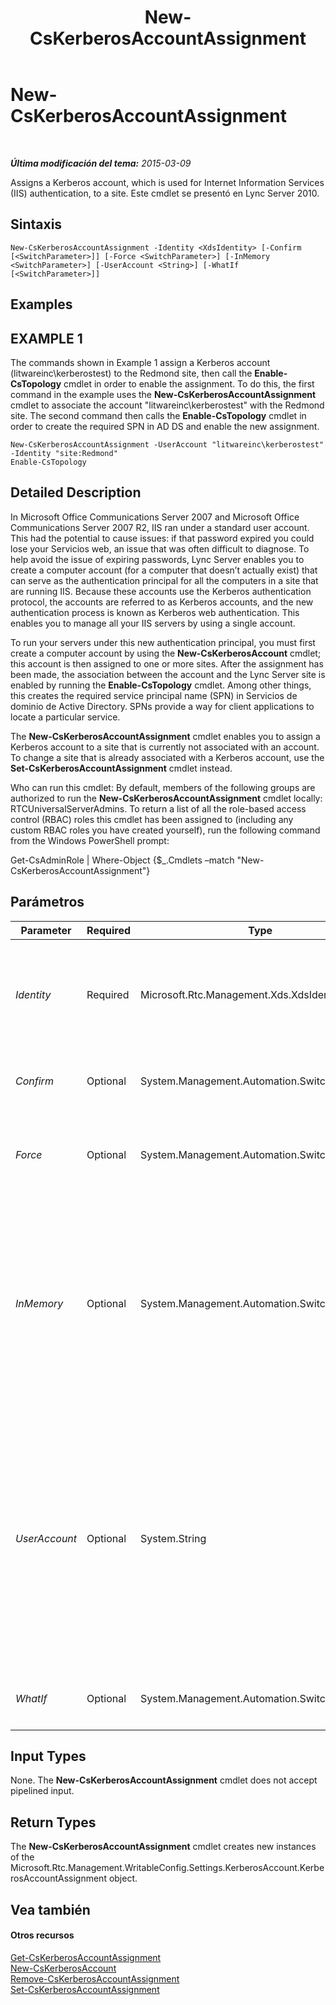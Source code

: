 ﻿---
title: New-CsKerberosAccountAssignment
TOCTitle: New-CsKerberosAccountAssignment
ms:assetid: 02145fe6-8b7a-4508-8b3c-b9671b5bfcff
ms:mtpsurl: https://technet.microsoft.com/es-es/library/Gg398074(v=OCS.15)
ms:contentKeyID: 48274241
ms.date: 01/07/2017
mtps_version: v=OCS.15
ms.translationtype: HT
---

# New-CsKerberosAccountAssignment

 

_**Última modificación del tema:** 2015-03-09_

Assigns a Kerberos account, which is used for Internet Information Services (IIS) authentication, to a site. Este cmdlet se presentó en Lync Server 2010.

## Sintaxis

    New-CsKerberosAccountAssignment -Identity <XdsIdentity> [-Confirm [<SwitchParameter>]] [-Force <SwitchParameter>] [-InMemory <SwitchParameter>] [-UserAccount <String>] [-WhatIf [<SwitchParameter>]]

## Examples

## EXAMPLE 1

The commands shown in Example 1 assign a Kerberos account (litwareinc\\kerberostest) to the Redmond site, then call the **Enable-CsTopology** cmdlet in order to enable the assignment. To do this, the first command in the example uses the **New-CsKerberosAccountAssignment** cmdlet to associate the account "litwareinc\\kerberostest" with the Redmond site. The second command then calls the **Enable-CsTopology** cmdlet in order to create the required SPN in AD DS and enable the new assignment.

    New-CsKerberosAccountAssignment -UserAccount "litwareinc\kerberostest" -Identity "site:Redmond"
    Enable-CsTopology

## Detailed Description

In Microsoft Office Communications Server 2007 and Microsoft Office Communications Server 2007 R2, IIS ran under a standard user account. This had the potential to cause issues: if that password expired you could lose your Servicios web, an issue that was often difficult to diagnose. To help avoid the issue of expiring passwords, Lync Server enables you to create a computer account (for a computer that doesn’t actually exist) that can serve as the authentication principal for all the computers in a site that are running IIS. Because these accounts use the Kerberos authentication protocol, the accounts are referred to as Kerberos accounts, and the new authentication process is known as Kerberos web authentication. This enables you to manage all your IIS servers by using a single account.

To run your servers under this new authentication principal, you must first create a computer account by using the **New-CsKerberosAccount** cmdlet; this account is then assigned to one or more sites. After the assignment has been made, the association between the account and the Lync Server site is enabled by running the **Enable-CsTopology** cmdlet. Among other things, this creates the required service principal name (SPN) in Servicios de dominio de Active Directory. SPNs provide a way for client applications to locate a particular service.

The **New-CsKerberosAccountAssignment** cmdlet enables you to assign a Kerberos account to a site that is currently not associated with an account. To change a site that is already associated with a Kerberos account, use the **Set-CsKerberosAccountAssignment** cmdlet instead.

Who can run this cmdlet: By default, members of the following groups are authorized to run the **New-CsKerberosAccountAssignment** cmdlet locally: RTCUniversalServerAdmins. To return a list of all the role-based access control (RBAC) roles this cmdlet has been assigned to (including any custom RBAC roles you have created yourself), run the following command from the Windows PowerShell prompt:

Get-CsAdminRole | Where-Object {$\_.Cmdlets –match "New-CsKerberosAccountAssignment"}

## Parámetros


<table>
<colgroup>
<col style="width: 25%" />
<col style="width: 25%" />
<col style="width: 25%" />
<col style="width: 25%" />
</colgroup>
<thead>
<tr class="header">
<th>Parameter</th>
<th>Required</th>
<th>Type</th>
<th>Description</th>
</tr>
</thead>
<tbody>
<tr class="odd">
<td><p><em>Identity</em></p></td>
<td><p>Required</p></td>
<td><p>Microsoft.Rtc.Management.Xds.XdsIdentity</p></td>
<td><p>Unique identifier of the site where the Kerberos account is to be assigned. (This is the Identity of the site, not of the computer account.) For example: -Identity &quot;site:Redmond&quot;.</p></td>
</tr>
<tr class="even">
<td><p><em>Confirm</em></p></td>
<td><p>Optional</p></td>
<td><p>System.Management.Automation.SwitchParameter</p></td>
<td><p>Se le pedirá confirmación antes de ejecutar el comando.</p></td>
</tr>
<tr class="odd">
<td><p><em>Force</em></p></td>
<td><p>Optional</p></td>
<td><p>System.Management.Automation.SwitchParameter</p></td>
<td><p>Suppresses the display of any non-fatal error message that might occur when running the command.</p></td>
</tr>
<tr class="even">
<td><p><em>InMemory</em></p></td>
<td><p>Optional</p></td>
<td><p>System.Management.Automation.SwitchParameter</p></td>
<td><p>Crea una referencia de objeto sin confirmar realmente el objeto como cambio permanente. Si se asigna la salida de este cmdlet llamado con este parámetro en una variable, puede realizar cambios en las propiedades de la referencia del objeto y después confirmar estos cambios, llamando a este conjunto coincidente de cmdlet, - cmdlet.</p></td>
</tr>
<tr class="odd">
<td><p><em>UserAccount</em></p></td>
<td><p>Optional</p></td>
<td><p>System.String</p></td>
<td><p>Account name for the account to be assigned, using the format domain_name\user_name. For example: -UserAccount &quot;litwareinc\kerberostest&quot;. The user name portion of the account (kerberostest) is a NETBIOS name and can contain a maximum of 15 characters.</p>
<p>Note that, despite the name UserAccount, the account is actually a computer account, not a user account.</p></td>
</tr>
<tr class="even">
<td><p><em>WhatIf</em></p></td>
<td><p>Optional</p></td>
<td><p>System.Management.Automation.SwitchParameter</p></td>
<td><p>Describe qué sucedería si se ejecutara el comando sin ejecutarlo realmente.</p></td>
</tr>
</tbody>
</table>


## Input Types

None. The **New-CsKerberosAccountAssignment** cmdlet does not accept pipelined input.

## Return Types

The **New-CsKerberosAccountAssignment** cmdlet creates new instances of the Microsoft.Rtc.Management.WritableConfig.Settings.KerberosAccount.KerberosAccountAssignment object.

## Vea también

#### Otros recursos

[Get-CsKerberosAccountAssignment](get-cskerberosaccountassignment.md)  
[New-CsKerberosAccount](new-cskerberosaccount.md)  
[Remove-CsKerberosAccountAssignment](remove-cskerberosaccountassignment.md)  
[Set-CsKerberosAccountAssignment](set-cskerberosaccountassignment.md)


